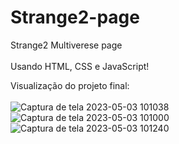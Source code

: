 # Strange2-page
Strange2 Multiverese page
<br>
<br>
Usando HTML, CSS e JavaScript!

Visualização do projeto final:
<br>
<br>
![Captura de tela 2023-05-03 101038](https://user-images.githubusercontent.com/127504003/235928307-1a3afdd6-9586-408b-a0b4-045fc1247294.png)
![Captura de tela 2023-05-03 101000](https://user-images.githubusercontent.com/127504003/235928356-3faafd0d-9861-4dfb-9411-e92018255c46.png)
![Captura de tela 2023-05-03 101240](https://user-images.githubusercontent.com/127504003/235928373-599cef88-53c3-4d1b-a53b-da9c7c40a2d6.png)
